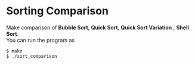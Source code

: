 # Sorting Comparison
Make comparison of **Bubble Sort**, **Quick Sort**, **Quick Sort Variation** , **Shell Sort**.        
You can run the program as        
```    
$ make      
$ ./sort_comparison    
```

